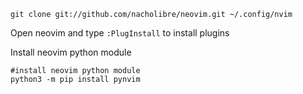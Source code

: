 `git clone git://github.com/nacholibre/neovim.git ~/.config/nvim`

Open neovim and type `:PlugInstall` to install plugins

Install neovim python module
```
#install neovim python module
python3 -m pip install pynvim
```
